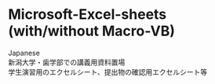 # Microsoft-Excel-sheets (with/without Macro-VB)
Japanese<br>
新潟大学・歯学部での講義用資料置場<br>
学生演習用のエクセルシート、提出物の確認用エクセルシート等
